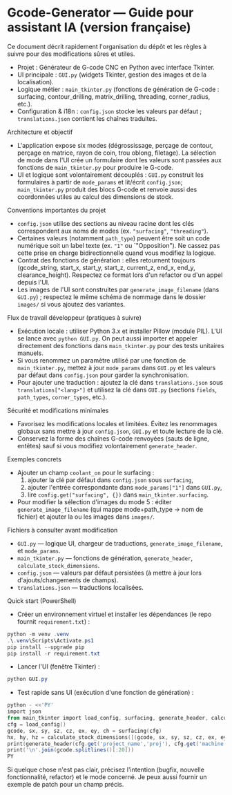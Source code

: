<!-- Instructions Copilot pour le dépôt Gcode-Generator -->
# Gcode-Generator — Guide pour assistant IA (version française)

Ce document décrit rapidement l'organisation du dépôt et les règles à suivre pour des modifications sûres et utiles.

- Projet : Générateur de G-code CNC en Python avec interface Tkinter.
- UI principale : `GUI.py` (widgets Tkinter, gestion des images et de la localisation).
- Logique métier : `main_tkinter.py` (fonctions de génération de G-code : surfacing, contour_drilling, matrix_drilling, threading, corner_radius, etc.).
- Configuration & i18n : `config.json` stocke les valeurs par défaut ; `translations.json` contient les chaînes traduites.

Architecture et objectif
- L'application expose six modes (dégrossissage, perçage de contour, perçage en matrice, rayon de coin, trou oblong, filetage). La sélection de mode dans l'UI crée un formulaire dont les valeurs sont passées aux fonctions de `main_tkinter.py` pour produire le G-code.
- UI et logique sont volontairement découplés : `GUI.py` construit les formulaires à partir de `mode_params` et lit/écrit `config.json`; `main_tkinter.py` produit des blocs G-code et renvoie aussi des coordonnées utiles au calcul des dimensions de stock.

Conventions importantes du projet
- `config.json` utilise des sections au niveau racine dont les clés correspondent aux noms de modes (ex. `"surfacing"`, `"threading"`).
- Certaines valeurs (notamment `path_type`) peuvent être soit un code numérique soit un label texte (ex. `"1"` ou `"Opposition"). Ne cassez pas cette prise en charge bidirectionnelle quand vous modifiez la logique.
- Contrat des fonctions de génération : elles retournent toujours
	(gcode_string, start_x, start_y, start_z, current_z, end_x, end_y, clearance_height).
	Respectez ce format lors d'un refactor ou d'un appel depuis l'UI.
- Les images de l'UI sont construites par `generate_image_filename` (dans `GUI.py`) ; respectez le même schéma de nommage dans le dossier `images/` si vous ajoutez des variantes.

Flux de travail développeur (pratiques à suivre)
- Exécution locale : utiliser Python 3.x et installer Pillow (module PIL). L'UI se lance avec `python GUI.py`. On peut aussi importer et appeler directement des fonctions dans `main_tkinter.py` pour des tests unitaires manuels.
- Si vous renommez un paramètre utilisé par une fonction de `main_tkinter.py`, mettez à jour `mode_params` dans `GUI.py` et les valeurs par défaut dans `config.json` pour garder la synchronisation.
- Pour ajouter une traduction : ajoutez la clé dans `translations.json` sous `translations["<lang>"]` et utilisez la clé dans `GUI.py` (sections `fields`, `path_types`, `corner_types`, etc.).

Sécurité et modifications minimales
- Favorisez les modifications locales et limitées. Évitez les renommages globaux sans mettre à jour `config.json`, `GUI.py` et toute lecture de la clé.
- Conservez la forme des chaînes G-code renvoyées (sauts de ligne, entêtes) sauf si vous modifiez volontairement `generate_header`.

Exemples concrets
- Ajouter un champ `coolant_on` pour le surfacing :
	1) ajouter la clé par défaut dans `config.json` sous `surfacing`,
	2) ajouter l'entrée correspondante dans `mode_params["1"]` dans `GUI.py`,
	3) lire `config.get("surfacing", {})` dans `main_tkinter.surfacing`.
- Pour modifier la sélection d'images du mode 5 : éditer `generate_image_filename` (qui mappe mode+path_type -> nom de fichier) et ajouter la ou les images dans `images/`.

Fichiers à consulter avant modification
- `GUI.py` — logique UI, chargeur de traductions, `generate_image_filename`, et `mode_params`.
- `main_tkinter.py` — fonctions de génération, `generate_header`, `calculate_stock_dimensions`.
- `config.json` — valeurs par défaut persistées (à mettre à jour lors d'ajouts/changements de champs).
- `translations.json` — traductions localisées.

Quick start (PowerShell)
- Créer un environnement virtuel et installer les dépendances (le repo fournit `requirement.txt`) :

```powershell
python -m venv .venv
.\.venv\Scripts\Activate.ps1
pip install --upgrade pip
pip install -r requirement.txt
```

- Lancer l'UI (fenêtre Tkinter) :

```powershell
python GUI.py
```

- Test rapide sans UI (exécution d'une fonction de génération) :

```powershell
python - <<'PY'
import json
from main_tkinter import load_config, surfacing, generate_header, calculate_stock_dimensions
cfg = load_config()
gcode, sx, sy, sz, cz, ex, ey, ch = surfacing(cfg)
hx, hy, hz = calculate_stock_dimensions([(gcode, sx, sy, sz, cz, ex, ey, ch)])
print(generate_header(cfg.get('project_name','proj'), cfg.get('machine','machine'), hx, hy, hz))
print('\n'.join(gcode.splitlines()[:20]))
PY
```

Si quelque chose n'est pas clair, précisez l'intention (bugfix, nouvelle fonctionnalité, refactor) et le mode concerné. Je peux aussi fournir un exemple de patch pour un champ précis.


